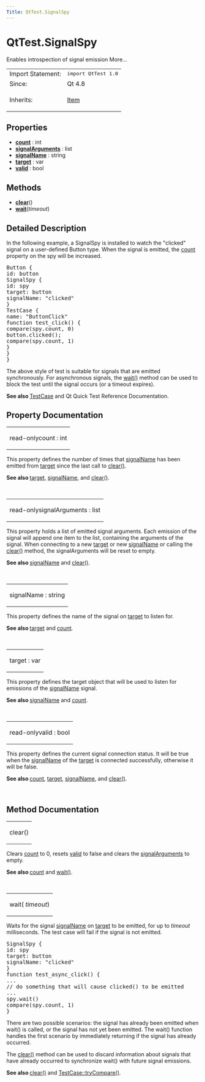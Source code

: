 ```yaml
---
Title: QtTest.SignalSpy
---
```


# QtTest.SignalSpy

<span class="subtitle"></span>
<!-- $$$SignalSpy-brief -->
<p>Enables introspection of signal emission More...</p>
<!-- @@@SignalSpy -->
<table class="alignedsummary">
<tr><td class="memItemLeft rightAlign topAlign"> Import Statement:</td><td class="memItemRight bottomAlign"> </b><tt>import QtTest 1.0</tt></td></tr><tr><td class="memItemLeft rightAlign topAlign"> Since:</td><td class="memItemRight bottomAlign">  Qt 4.8</td></tr><tr><td class="memItemLeft rightAlign topAlign"> Inherits:</td><td class="memItemRight bottomAlign"> <p><a href="QtQuick.Item.md">Item</a></p>
</td></tr></table><ul>
</ul>
<h2>Properties</h2>
<ul>
<li class="fn"><b><b><a href="#count-prop">count</a></b></b> : int</li>
<li class="fn"><b><b><a href="#signalArguments-prop">signalArguments</a></b></b> : list</li>
<li class="fn"><b><b><a href="#signalName-prop">signalName</a></b></b> : string</li>
<li class="fn"><b><b><a href="#target-prop">target</a></b></b> : var</li>
<li class="fn"><b><b><a href="#valid-prop">valid</a></b></b> : bool</li>
</ul>
<h2>Methods</h2>
<ul>
<li class="fn"><b><b><a href="#clear-method">clear</a></b></b>()</li>
<li class="fn"><b><b><a href="#wait-method">wait</a></b></b>(<i>timeout</i>)</li>
</ul>
<!-- $$$SignalSpy-description -->
<h2>Detailed Description</h2>
<p>In the following example, a SignalSpy is installed to watch the &quot;clicked&quot; signal on a user-defined Button type. When the signal is emitted, the <a href="#count-prop">count</a> property on the spy will be increased.</p>
<pre class="cpp">Button {
id: button
SignalSpy {
id: spy
target: button
signalName: <span class="string">&quot;clicked&quot;</span>
}
TestCase {
name: <span class="string">&quot;ButtonClick&quot;</span>
function test_click() {
compare(spy<span class="operator">.</span>count<span class="operator">,</span> <span class="number">0</span>)
button<span class="operator">.</span>clicked();
compare(spy<span class="operator">.</span>count<span class="operator">,</span> <span class="number">1</span>)
}
}
}</pre>
<p>The above style of test is suitable for signals that are emitted synchronously. For asynchronous signals, the <a href="#wait-method">wait()</a> method can be used to block the test until the signal occurs (or a timeout expires).</p>
<p><b>See also </b><a href="QtTest.TestCase.md">TestCase</a> and Qt Quick Test Reference Documentation.</p>
<!-- @@@SignalSpy -->
<h2>Property Documentation</h2>
<!-- $$$count -->
<table class="qmlname"><tr valign="top"><td class="tblQmlPropNode"><p><span class="qmlreadonly">read-only</span><span class="name">count</span> : <span class="type">int</span></p></td></tr></table><p>This property defines the number of times that <a href="#signalName-prop">signalName</a> has been emitted from <a href="#target-prop">target</a> since the last call to <a href="#clear-method">clear()</a>.</p>
<p><b>See also </b><a href="#target-prop">target</a>, <a href="#signalName-prop">signalName</a>, and <a href="#clear-method">clear()</a>.</p>
<!-- @@@count -->
<br/>
<!-- $$$signalArguments -->
<table class="qmlname"><tr valign="top"><td class="tblQmlPropNode"><p><span class="qmlreadonly">read-only</span><span class="name">signalArguments</span> : <span class="type">list</span></p></td></tr></table><p>This property holds a list of emitted signal arguments. Each emission of the signal will append one item to the list, containing the arguments of the signal. When connecting to a new <a href="#target-prop">target</a> or new <a href="#signalName-prop">signalName</a> or calling the <a href="#clear-method">clear()</a> method, the signalArguments will be reset to empty.</p>
<p><b>See also </b><a href="#signalName-prop">signalName</a> and <a href="#clear-method">clear()</a>.</p>
<!-- @@@signalArguments -->
<br/>
<!-- $$$signalName -->
<table class="qmlname"><tr valign="top"><td class="tblQmlPropNode"><p><span class="name">signalName</span> : <span class="type">string</span></p></td></tr></table><p>This property defines the name of the signal on <a href="#target-prop">target</a> to listen for.</p>
<p><b>See also </b><a href="#target-prop">target</a> and <a href="#count-prop">count</a>.</p>
<!-- @@@signalName -->
<br/>
<!-- $$$target -->
<table class="qmlname"><tr valign="top"><td class="tblQmlPropNode"><p><span class="name">target</span> : <span class="type">var</span></p></td></tr></table><p>This property defines the target object that will be used to listen for emissions of the <a href="#signalName-prop">signalName</a> signal.</p>
<p><b>See also </b><a href="#signalName-prop">signalName</a> and <a href="#count-prop">count</a>.</p>
<!-- @@@target -->
<br/>
<!-- $$$valid -->
<table class="qmlname"><tr valign="top"><td class="tblQmlPropNode"><p><span class="qmlreadonly">read-only</span><span class="name">valid</span> : <span class="type">bool</span></p></td></tr></table><p>This property defines the current signal connection status. It will be true when the <a href="#signalName-prop">signalName</a> of the <a href="#target-prop">target</a> is connected successfully, otherwise it will be false.</p>
<p><b>See also </b><a href="#count-prop">count</a>, <a href="#target-prop">target</a>, <a href="#signalName-prop">signalName</a>, and <a href="#clear-method">clear()</a>.</p>
<!-- @@@valid -->
<br/>
<h2>Method Documentation</h2>
<!-- $$$clear -->
<table class="qmlname"><tr valign="top"><td class="tblQmlFuncNode"><p><span class="name">clear</span>()</p></td></tr></table><p>Clears <a href="#count-prop">count</a> to 0, resets <a href="#valid-prop">valid</a> to false and clears the <a href="#signalArguments-prop">signalArguments</a> to empty.</p>
<p><b>See also </b><a href="#count-prop">count</a> and <a href="#wait-method">wait()</a>.</p>
<!-- @@@clear -->
<br/>
<!-- $$$wait -->
<table class="qmlname"><tr valign="top"><td class="tblQmlFuncNode"><p><span class="name">wait</span>(<i> timeout</i>)</p></td></tr></table><p>Waits for the signal <a href="#signalName-prop">signalName</a> on <a href="#target-prop">target</a> to be emitted, for up to <i>timeout</i> milliseconds. The test case will fail if the signal is not emitted.</p>
<pre class="cpp">SignalSpy {
id: spy
target: button
signalName: <span class="string">&quot;clicked&quot;</span>
}
function test_async_click() {
<span class="operator">.</span><span class="operator">.</span><span class="operator">.</span>
<span class="comment">// do something that will cause clicked() to be emitted</span>
<span class="operator">.</span><span class="operator">.</span><span class="operator">.</span>
spy<span class="operator">.</span>wait()
compare(spy<span class="operator">.</span>count<span class="operator">,</span> <span class="number">1</span>)
}</pre>
<p>There are two possible scenarios: the signal has already been emitted when wait() is called, or the signal has not yet been emitted. The wait() function handles the first scenario by immediately returning if the signal has already occurred.</p>
<p>The <a href="#clear-method">clear()</a> method can be used to discard information about signals that have already occurred to synchronize wait() with future signal emissions.</p>
<p><b>See also </b><a href="#clear-method">clear()</a> and <a href="QtTest.TestCase.md#tryCompare-method">TestCase::tryCompare()</a>.</p>
<!-- @@@wait -->
<br/>

